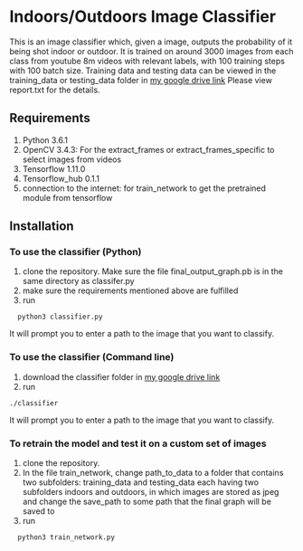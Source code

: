 # Indoors/Outdoors Image Classifier

This is an image classifier which, given a image, outputs the probability of it being shot indoor or outdoor.
It is trained on around 3000 images from each class from youtube 8m videos with relevant labels, with 100 training steps with 100 batch size.
Training data and testing data can be viewed in the training\_data or testing\_data folder in [my google drive link](https://drive.google.com/drive/folders/1A0W2QiL8Ezp6WLynyinQAAkcXymGVV8e?usp=sharing)
Please view report.txt for the details.

## Requirements
1. Python 3.6.1
2. OpenCV 3.4.3: For the extract\_frames or extract\_frames\_specific to select images from videos 
3. Tensorflow 1.11.0 
4. Tensorflow_hub 0.1.1
5. connection to the internet: for train_network to get the pretrained module from tensorflow

## Installation

### To use the classifier (Python)
1. clone the repository. Make sure the file final_output_graph.pb is in the same directory as classifer.py
3. make sure the requirements mentioned above are fulfilled
2. run 
```
  python3 classifier.py
```
  It will prompt you to enter a path to the image that you want to classify.

### To use the classifier (Command line)
1. download the classifier folder in [my google drive link](https://drive.google.com/drive/folders/1A0W2QiL8Ezp6WLynyinQAAkcXymGVV8e?usp=sharing)
2. run
```
./classifier
```

It will prompt you to enter a path to the image that you want to classify.

### To retrain the model and test it on a custom set of images
1. clone the repository.
2. In the file train\_network, change path\_to\_data to a folder that contains two subfolders: training_data and testing_data
each having two subfolders indoors and outdoors, in which images are stored as jpeg
and change the save\_path to some path that the final graph will be saved to
3. run 
```
  python3 train_network.py 
```
